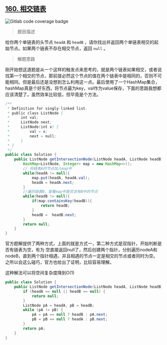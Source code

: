 ## [160. 相交链表](https://leetcode.cn/problems/intersection-of-two-linked-lists/)

![Gitlab code coverage badge](https://img.shields.io/badge/难度-简单-green)

> 题目描述

给你两个单链表的头节点 `headA` 和 `headB` ，请你找出并返回两个单链表相交的起始节点。如果两个链表不存在相交节点，返回 `null` 。

> 解题思路

刚开始想这道题是从一个这样的触发点来思考的，就是两个链表如果相交，或者说找第一个相交的节点，那前提必然这个节点的值在两个链表中是相同的，否则不可能相同。但是最后还是没想到怎么利用这一点。最后使用了一个HashMap集合，hashMap真是个好东西，将节点最为key，val作为value保存，下面的思路我想都应该清楚了。虽然效率比较低，但毕竟是个方法。

```java
/**
 * Definition for singly-linked list.
 * public class ListNode {
 *     int val;
 *     ListNode next;
 *     ListNode(int x) {
 *         val = x;
 *         next = null;
 *     }
 * }
 */
public class Solution {
    public ListNode getIntersectionNode(ListNode headA, ListNode headB) {
        HashMap<ListNode, Integer> map = new HashMap<>();
        // 将链表A的节点加入map中
        while(headA != null){
            map.put(headA, headA.val);
            headA = headA.next;
        }
        //遍历链表B，查看map中是否含有B中的节点
        while(headB != null){
            if(map.containsKey(headB)){
                return headB;
            }
            headB =  headB.next;
        }
        return null;
    }
}
```

官方题解提供了两种方式，上面的就是方式一，第二种方式是双指针，开始判断是否有链表为空，有为 空直接返回null了，然后创建两个指针，分别遍历nodeA和nodeB，直到两个指针相遇，并且相遇的节点一定是相交的节点或者同时为空。之所以会这么碰巧，官方也给出了证明，比较容易理解。

这种解法可以将空间复杂度降到O(1)

```java
public class Solution {
    public ListNode getIntersectionNode(ListNode headA, ListNode headB) {
        if (headA == null || headB == null) {
            return null;
        }
        ListNode pA = headA, pB = headB;
        while (pA != pB) {
            pA = pA == null ? headB : pA.next;
            pB = pB == null ? headA : pB.next;
        }
        return pA;
    }
}
```

